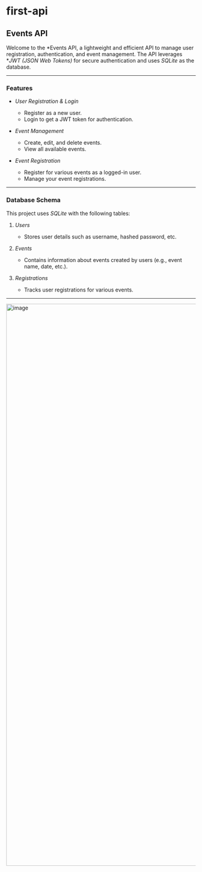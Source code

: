 # first-api

## Events API

Welcome to the *Events API, a lightweight and efficient API to manage user registration, authentication, and event management. The API leverages **JWT (JSON Web Tokens)* for secure authentication and uses *SQLite* as the database.

---

### Features

- *User Registration & Login*  
  - Register as a new user.  
  - Login to get a JWT token for authentication.  

- *Event Management*  
  - Create, edit, and delete events.  
  - View all available events.  

- *Event Registration*  
  - Register for various events as a logged-in user.  
  - Manage your event registrations.  

---

### Database Schema

This project uses *SQLite* with the following tables:  

1. *Users*  
   - Stores user details such as username, hashed password, etc.  

2. *Events*  
   - Contains information about events created by users (e.g., event name, date, etc.).  

3. *Registrations*  
   - Tracks user registrations for various events.  

---

<img width="1493" alt="image" src="https://github.com/user-attachments/assets/5a8e1752-d06c-4a6c-a4b7-c5f0fc0d7887" />
